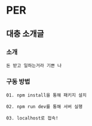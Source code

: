 # PER

## 대충 소개글

### 소개
```
돈 받고 일하는거라 기쁜 나
```

### 구동 방법
```
01. npm install을 통해 패키지 설치

02. npm run dev를 통해 서버 실행

03. localhost로 접속!
```
